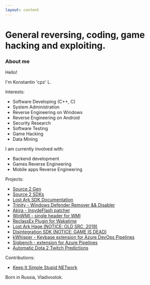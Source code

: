 ```yaml
---
layout: content
---
```


# General reversing, coding, game hacking and exploiting.

### About me

Hello!

I'm Konstantin 'cpz' L.

Interests:
* Software Developing (C++, C)
* System Administration
* Reverse Engineering on Windows
* Reverse Engineering on Android
* Security Research
* Software Testing
* Game Hacking
* Data Mining


I am currently involved with:
* Backend development
* Games Reverse Engineering
* Mobile apps Reverse Engineering

Projects:
* [Source 2 Gen](https://github.com/neverlosecc/source2gen)
* [Source 2 SDKs](https://github.com/neverlosecc/source2sdk)
* [Lost Ark SDK Documentation](https://cpz.github.io/Lost-Ark-SDK/)
* [Trinity - Windows Defender Remover && Disabler](https://github.com/cpz/akira)
* [Akira - InsydeFlash patcher](https://github.com/cpz/akira)
* [WinWMI - single header for WMI](https://github.com/cpz/WinWMI)
* [ReclassEx Plugin for Wakatime](https://github.com/cpz/reclassex-wakatime)
* [Lost Ark Hage (NOTICE: OLD SRC, 2019)](https://github.com/cpz/LostArk)
* [Disintegration SDK (NOTICE: GAME IS DEAD)](https://github.com/cpz/Disintegration-SDK)
* [kWhisper - Keybase extension for Azure DevOps Pipelines](https://github.com/cpz/kWhisper)
* [Sigbench - extension for Azure Pipelines](https://github.com/cpz/sigbench)
* [Automatic Dota 2 Twitch Predictions](https://github.com/cpz/tpd2)


Contributions:
* [Keep It Simple Stupid NETwork](https://github.com/Ybalrid/kissnet/)


Born in Russia, Vladivostok.
